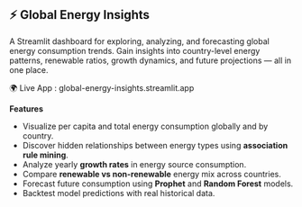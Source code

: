 ⚡ **Global Energy Insights**
---
A Streamlit dashboard for exploring, analyzing, and forecasting global energy consumption trends.
Gain insights into country-level energy patterns, renewable ratios, growth dynamics, and future projections — all in one place.

🌍 Live App : global-energy-insights.streamlit.app

**Features**

- Visualize per capita and total energy consumption globally and by country.  
- Discover hidden relationships between energy types using **association rule mining**.  
- Analyze yearly **growth rates** in energy source consumption.  
- Compare **renewable vs non-renewable** energy mix across countries.  
- Forecast future consumption using **Prophet** and **Random Forest** models.  
- Backtest model predictions with real historical data.
